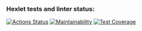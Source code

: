 ### Hexlet tests and linter status:
[![Actions Status](https://github.com/Denis-Shakhurov/java-project-72/actions/workflows/hexlet-check.yml/badge.svg)](https://github.com/Denis-Shakhurov/java-project-72/actions)
[![Maintainability](https://api.codeclimate.com/v1/badges/0ab6ec92a5dc3df5e115/maintainability)](https://codeclimate.com/github/Denis-Shakhurov/java-project-72/maintainability)
[![Test Coverage](https://api.codeclimate.com/v1/badges/0ab6ec92a5dc3df5e115/test_coverage)](https://codeclimate.com/github/Denis-Shakhurov/java-project-72/test_coverage)
